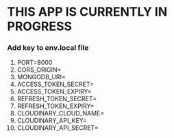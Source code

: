 # THIS APP IS CURRENTLY IN PROGRESS

### Add key to env.local file

1. PORT=8000
2. CORS_ORIGIN=
3. MONGODB_URI=
4. ACCESS_TOKEN_SECRET=
5. ACCESS_TOKEN_EXPIRY=
6. REFRESH_TOKEN_SECRET=
7. REFRESH_TOKEN_EXPIRY=
8. CLOUDINARY_CLOUD_NAME=
9. CLOUDINARY_API_KEY=
10. CLOUDINARY_API_SECRET=
